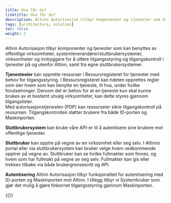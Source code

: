 ```yaml
---
title: Hva får du?
linktitle: Hva får du?
description: Altinn Autorisasjon tilbyr komponenter og tjenester som kan benyttes av offentlige virksomheter, systemleverandører/sluttbrukersystemer, virksomheter og innbyggere for å utføre tilgangsstyring og tilgangskontroll i tjenester på og utenfor Altinn, samt fra egne sluttbrukersystemer.
tags: [architecture, solution]
toc: false
weight: 2
---
```


Altinn Autorisasjon tilbyr komponenter og tjenester som kan benyttes av offentlige virksomheter, systemleverandører/sluttbrukersystemer, virksomheter og innbyggere for å utføre tilgangsstyring og tilgangskontroll i tjenester på og utenfor Altinn, samt fra egne sluttbrukersystemer.

**Tjenesteeier** kan opprette ressurser i Ressursregisteret for tjenester med behov for tilgangsstyring. I Ressursregisteret kan hdeten opprettes regler som sier hvem som kan benytte en tjeneste, til hva, under hvilke forutsetninger. Dersom det er behov for at en tjeneste kun skal kunne brukes av et bestemt utvalg virksomheter, kan dette styres gjennom tilgangslister.  
Med autorisasjonstjenesten (PDP) kan ressurseier sikre tilgangskontroll på ressursen. Tilgangskontrollen støtter brukere fra både ID-porten og Maskinporten.

**Sluttbrukersystem** kan bruke våre API-er til å autentisere sine brukere mot offentlige tjenester.

**Sluttbruker** kan opptre på vegne av en virksomhet eller seg selv. I Altinns portal eller via sluttbrukersystem kan bruker velge hvem vedkommende opptrer på vegne av. Sluttbruker kan se hvilke fullmakter som finnes, og hvem som har fullmakt på vegne av seg selv. Fullmakter kan gis eller trekkes tilbake via både brukergrensesnitt og API.

**Autentisering** Altinn Autorisasjon tilbyr funksjonalitet for autentisering med ID-porten og Maskinporten mot Altinn. I tillegg tilbyr vi Systembruker som gjør det mulig å gjøre finkornet tilgangsstyring gjennom Maskinporten.

{{<children />}}
